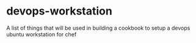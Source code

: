 # devops-workstation


A list of things that will be used in building a cookbook to setup a devops ubuntu workstation for chef
